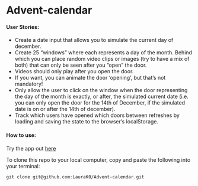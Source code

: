 # Advent-calendar

#### User Stories:
- Create a date input that allows you to simulate the current day of december.
- Create 25 “windows” where each represents a day of the month. Behind which you can place random video clips or images (try to have a mix of both) that can only be seen after you “open” the door.
- Videos should only play after you open the door.
- If you want, you can animate the door ‘opening’, but that’s not mandatory!
- Only allow the user to click on the window when the door representing the day of the month is exactly, or after, the simulated current date (i.e. you can only open the door for the 14th of December, if the simulated date is on or after the 14th of december).
-  Track which users have opened which doors between refreshes by loading and saving the state to the browser’s localStorage.

#### How to use:

Try the app out [here](https://laurak0.github.io/Advent-calendar/)

To clone this repo to your local computer, copy and paste the following into your terminal:

```git clone git@github.com:LauraK0/Advent-calendar.git```
